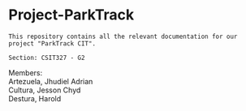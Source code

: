 # Project-ParkTrack
<code>This repository contains all the relevant documentation for our project "ParkTrack CIT". </code>

<code>Section: CSIT327 - G2</code>

Members:<br>
Artezuela, Jhudiel Adrian<br>
Cultura, Jesson Chyd<br>
Destura, Harold

